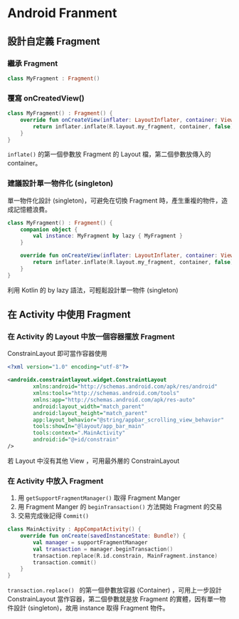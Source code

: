 # Android Franment

## 設計自定義 Fragment

### 繼承 Fragment

```kotlin
class MyFragment : Fragment()
```

### 覆寫 onCreatedView()

```kotlin
class MyFragment() : Fragment() {
    override fun onCreateView(inflater: LayoutInflater, container: ViewGroup?, savedInstanceState: Bundle?): View? {
        return inflater.inflate(R.layout.my_fragment, container, false)
    }
}
```

`inflate()` 的第一個參數放 Fragment 的 Layout 檔，第二個參數放傳入的 container。

### 建議設計單一物件化 (singleton)

單一物件化設計 (singleton)，可避免在切換 Fragment 時，產生重複的物件，造成記憶體浪費。

```kotlin
class MyFragment() : Fragment() {
    companion object {
        val instance: MyFragment by lazy { MyFragment }
    }

    override fun onCreateView(inflater: LayoutInflater, container: ViewGroup?, savedInstanceState: Bundle?): View? {
        return inflater.inflate(R.layout.my_fragment, container, false)
    }
}
```

<!--success-->

利用 Kotlin 的 by lazy 語法，可輕鬆設計單一物件 (singleton)

<!--success-->

## 在 Activity 中使用 Fragment

### 在 Activity 的 Layout 中放一個容器擺放 Fragment

ConstrainLayout 即可當作容器使用

```xml
<?xml version="1.0" encoding="utf-8"?>

<androidx.constraintlayout.widget.ConstraintLayout
        xmlns:android="http://schemas.android.com/apk/res/android"
        xmlns:tools="http://schemas.android.com/tools"
        xmlns:app="http://schemas.android.com/apk/res-auto"
        android:layout_width="match_parent"
        android:layout_height="match_parent"
        app:layout_behavior="@string/appbar_scrolling_view_behavior"
        tools:showIn="@layout/app_bar_main"
        tools:context=".MainActivity"
        android:id="@+id/constrain"
/>
```

<!--info-->

若 Layout 中沒有其他 View ，可用最外層的 ConstrainLayout

<!--info-->

### 在 Activity 中放入 Fragment

1. 用 `getSupportFragmentManager()` 取得 Fragment Manger
2. 用 Fragment Manger 的 `beginTransaction()` 方法開始 Fragment 的交易
3. 交易完成後記得 `Commit()`

```kotlin
class MainActivity : AppCompatActivity() {
    override fun onCreate(savedInstanceState: Bundle?) {
        val manager = supportFragmentManager
        val transaction = manager.beginTransaction()
        transaction.replace(R.id.constrain, MainFragment.instance)
        transaction.commit()
    }
}
```

<!--success-->

`transaction.replace() ` 的第一個參數放容器 (Container) ，可用上一步設計 ConstrainLayout 當作容器，第二個參數就是放 Fragment 的實體，因有單一物件設計 (singleton)，故用 instance 取得 Fragment 物件。

<!--success-->
